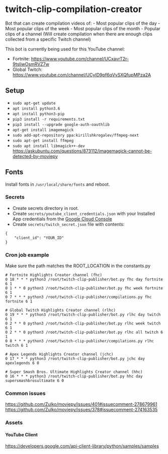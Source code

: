 # twitch-clip-compilation-creator
Bot that can create compilation videos of:
    - Most popular clips of the day
    - Most popular clips of the week
    - Most popular clips of the month
    - Popular clips of a channel (Will create compilation when there are enough clips collected from a specific Twitch channel)

This bot is currently being used for this YouTube channel: 
- Fortnite: https://www.youtube.com/channel/UCxavrT2r-9tsliwOsmRVZ7w
- Global Twitch: https://www.youtube.com/channel/UCyID9pf6qVvSXQfupMPza2A

## Setup

- ```sudo apt-get update```
- ```apt install python3.6```
- ```apt install python3-pip```
- ```pip3 install -r requirements.txt```
- ```pip3 install --upgrade google-auth-oauthlib```
- ```apt-get install imagemagick```
- ```sudo add-apt-repository ppa:kirillshkrogalev/ffmpeg-next```
- ```sudo apt-get install ffmpeg```
- ```sudo apt install libmagick++-dev```
https://askubuntu.com/questions/873112/imagemagick-cannot-be-detected-by-moviepy

## Fonts
Install fonts in `/usr/local/share/fonts` and reboot.

### Secrets

- Create secrets directory in root.
- Create `secrets/youtube_client_credentials.json` with your Installed App credentials from the [Google Cloud Console](https://console.cloud.google.com/apis/credentials)
- Create `secrets/twitch_secret.json` file with contents:
```
{
    "client_id": "YOUR_ID"
}
``` 

### Cron job example
Make sure the path matches the ROOT_LOCATION in the constants.py
```
# Fortnite Highlights Creator channel (fhc)
0 18 * * * python3 /root/twitch-clip-publisher/bot.py fhc day fortnite 6 1
0 1 * * 0 python3 /root/twitch-clip-publisher/bot.py fhc week fortnite 6 1
0 7 * * * python3 /root/twitch-clip-publisher/compilations.py fhc fortnite 6 1

# Global Twitch Highlights Creator channel (rlhc)
0 19 * * * python3 /root/twitch-clip-publisher/bot.py rlhc day twitch 6 1
0 2 * * 0 python3 /root/twitch-clip-publisher/bot.py rlhc week twitch 6 1
0 2 * * 0 python3 /root/twitch-clip-publisher/bot.py rlhc all twitch 6 1
0 8 * * * python3 /root/twitch-clip-publisher/compilations.py rlhc twitch 6 1

# Apex Legends Highlights Creator channel (jchc)
0 17 * * * python3 /root/twitch-clip-publisher/bot.py jchc day apexlegends 6 0

# Super Smash Bros. Ultimate Highlights Creator channel (hhc)
0 16 * * * python3 /root/twitch-clip-publisher/bot.py hhc day supersmashbrosultimate 6 0
```

### Common issues
https://github.com/Zulko/moviepy/issues/401#issuecomment-278679961
https://github.com/Zulko/moviepy/issues/378#issuecomment-274163535

### Assets
#### YouTube Client
https://developers.google.com/api-client-library/python/samples/samples
